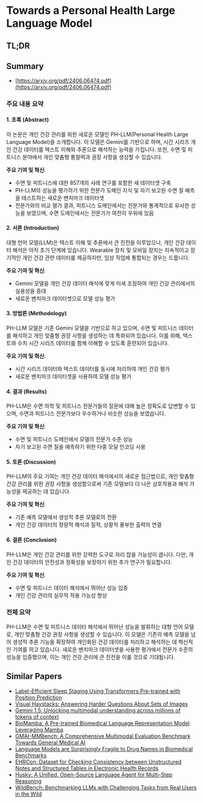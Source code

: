 # Towards a Personal Health Large Language Model
## TL;DR
## Summary
- [https://arxiv.org/pdf/2406.06474.pdf](https://arxiv.org/pdf/2406.06474.pdf)

### 주요 내용 요약

#### 1. 초록 (Abstract)
이 논문은 개인 건강 관리를 위한 새로운 모델인 PH-LLM(Personal Health Large Language Model)을 소개합니다. 이 모델은 Gemini를 기반으로 하며, 시간 시리즈 개인 건강 데이터를 텍스트 이해와 추론으로 해석하는 능력을 가집니다. 또한, 수면 및 피트니스 분야에서 개인 맞춤형 통찰력과 권장 사항을 생성할 수 있습니다.

**주요 기여 및 혁신**:
- 수면 및 피트니스에 대한 857개의 사례 연구를 포함한 새 데이터셋 구축
- PH-LLM의 성능을 평가하기 위한 전문가 도메인 지식 및 자기 보고된 수면 질 예측을 테스트하는 새로운 벤치마크 데이터셋
- 전문가와의 비교 평가 결과, 피트니스 도메인에서는 전문가와 통계적으로 유사한 성능을 보였으며, 수면 도메인에서는 전문가가 여전히 우위에 있음

#### 2. 서론 (Introduction)
대형 언어 모델(LLM)은 텍스트 이해 및 추론에서 큰 진전을 이루었으나, 개인 건강 데이터 해석은 아직 초기 단계에 있습니다. Wearable 장치 및 모바일 장치는 지속적이고 장기적인 개인 건강 관련 데이터를 제공하지만, 임상 작업에 통합되는 경우는 드뭅니다.

**주요 기여 및 혁신**:
- Gemini 모델을 개인 건강 데이터 해석에 맞게 미세 조정하여 개인 건강 관리에서의 실용성을 증대
- 새로운 벤치마크 데이터셋으로 모델 성능 평가

#### 3. 방법론 (Methodology)
PH-LLM 모델은 기존 Gemini 모델을 기반으로 하고 있으며, 수면 및 피트니스 데이터를 해석하고 개인 맞춤형 권장 사항을 생성하는 데 특화되어 있습니다. 이를 위해, 텍스트와 수치 시간 시리즈 데이터를 함께 이해할 수 있도록 훈련되어 있습니다.

**주요 기여 및 혁신**:
- 시간 시리즈 데이터와 텍스트 데이터를 동시에 처리하여 개인 건강 평가
- 새로운 벤치마크 데이터셋을 사용하여 모델 성능 평가

#### 4. 결과 (Results)
PH-LLM은 수면 의학 및 피트니스 전문가들의 질문에 대해 높은 정확도로 답변할 수 있으며, 수면과 피트니스 전문가보다 우수하거나 비슷한 성능을 보였습니다. 

**주요 기여 및 혁신**:
- 수면 및 피트니스 도메인에서 모델의 전문가 수준 성능
- 자기 보고된 수면 질을 예측하기 위한 다중 모달 인코딩 사용

#### 5. 토론 (Discussion)
PH-LLM의 주요 기여는 개인 건강 데이터 해석에서의 새로운 접근법으로, 개인 맞춤형 건강 관리를 위한 권장 사항을 생성함으로써 기존 모델보다 더 나은 상호작용과 해석 가능성을 제공하는 데 있습니다.

**주요 기여 및 혁신**:
- 기존 예측 모델에서 생성적 추론 모델로의 전환
- 개인 건강 데이터의 정량적 해석과 질적, 상황적 풍부한 출력의 연결

#### 6. 결론 (Conclusion)
PH-LLM은 개인 건강 관리를 위한 강력한 도구로 자리 잡을 가능성이 큽니다. 다만, 개인 건강 데이터의 안전성과 정확성을 보장하기 위한 추가 연구가 필요합니다.

**주요 기여 및 혁신**:
- 수면 및 피트니스 데이터 해석에서 뛰어난 성능 입증
- 개인 건강 관리의 실무적 적용 가능성 향상

### 전체 요약
PH-LLM은 수면 및 피트니스 데이터 해석에서 뛰어난 성능을 발휘하는 대형 언어 모델로, 개인 맞춤형 건강 권장 사항을 생성할 수 있습니다. 이 모델은 기존의 예측 모델을 넘어 생성적 추론 기능을 확장하여 개인화된 건강 데이터를 처리하고 해석하는 데 혁신적인 기여를 하고 있습니다. 새로운 벤치마크 데이터셋을 사용한 평가에서 전문가 수준의 성능을 입증했으며, 이는 개인 건강 관리에 큰 진전을 이룰 것으로 기대됩니다.

## Similar Papers
- [Label-Efficient Sleep Staging Using Transformers Pre-trained with Position Prediction](2404.15308.md)
- [Visual Haystacks: Answering Harder Questions About Sets of Images](2407.13766.md)
- [Gemini 1.5: Unlocking multimodal understanding across millions of tokens of context](2403.05530.md)
- [BioMamba: A Pre-trained Biomedical Language Representation Model Leveraging Mamba](2408.02600.md)
- [GMAI-MMBench: A Comprehensive Multimodal Evaluation Benchmark Towards General Medical AI](2408.03361.md)
- [Language Models are Surprisingly Fragile to Drug Names in Biomedical Benchmarks](2406.12066.md)
- [EHRCon: Dataset for Checking Consistency between Unstructured Notes and Structured Tables in Electronic Health Records](2406.16341.md)
- [Husky: A Unified, Open-Source Language Agent for Multi-Step Reasoning](2406.06469.md)
- [WildBench: Benchmarking LLMs with Challenging Tasks from Real Users in the Wild](2406.04770.md)
